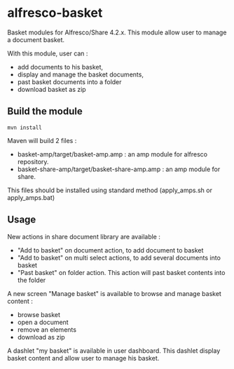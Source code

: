 alfresco-basket
===============

Basket modules for Alfresco/Share 4.2.x. This module allow user to manage a document basket.

With this module, user can :
- add documents to his basket,
- display and manage the basket documents,
- past basket documents into a folder
- download basket as zip


Build the module
----------------

```shell
mvn install
```

Maven will build 2 files :
- basket-amp/target/basket-amp.amp : an amp module for alfresco repository.
- basket-share-amp/target/basket-share-amp.amp : an amp module for share.


This files should be installed using standard method (apply_amps.sh or apply_amps.bat)


Usage
-----

New actions in share document library are available :
- "Add to basket" on document action, to add document to basket
- "Add to basket" on multi select actions, to add several documents into basket
- "Past basket" on folder action. This action will past basket contents into the folder


A new screen "Manage basket" is available to browse and manage basket content :
- browse basket
- open a document
- remove an elements
- download as zip

A dashlet "my basket" is available in user dashboard. This dashlet display basket content and allow user to manage his basket.


